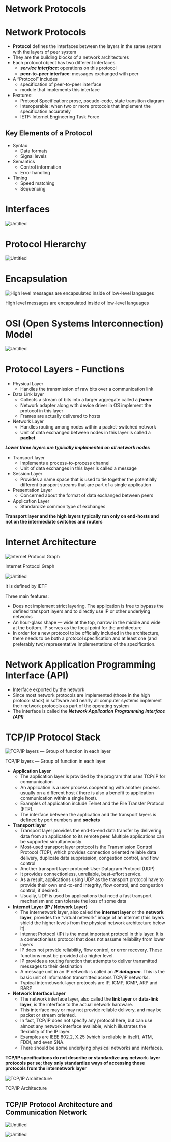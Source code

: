 # Network Protocols

# Network Protocols

- ******************Protocol******************  defines the interfaces between the layers in the same system with the layers of peer system
- They are the building blocks of a network architectures
- Each protocol object has two different interfaces
    - ***************************************service interface***************************************: operations on this protocol
    - ************peer-to-peer interface************: messages exchanged with peer
- A “Protocol” includes
    - specification of peer-to-peer interface
    - module that implements this interface
- Features:
    - Protocol Specification: prose, pseudo-code, state transition diagram
    - Interoperable: when two or more protocols that implement the specification accurately
    - IETF: Internet Engineering Task Force
    

## Key Elements of a Protocol

- Syntax
    - Data formats
    - Signal levels
- Semantics
    - Control information
    - Error handling
- Timing
    - Speed matching
    - Sequencing

# Interfaces

![Untitled](Network%20Protocols/Untitled.png)

# Protocol Hierarchy

![Untitled](Network%20Protocols/Untitled%201.png)

# Encapsulation

![High level messages are encapsulated inside of low-level languages](Network%20Protocols/Untitled%202.png)

High level messages are encapsulated inside of low-level languages

# OSI (Open Systems Interconnection) Model

![Untitled](Network%20Protocols/Untitled%203.png)

# Protocol Layers - Functions

- Physical Layer
    - Handles the transmission of raw bits over a communication link
- Data Link layer
    - Collects a stream of bits into a larger aggregate called a *******frame*******
    - Network adapter along with device driver in OS implement the protocol in this layer
    - Frames are actually delivered to hosts
- Network Layer
    - Handles routing among nodes within a packet-switched network
    - Unit of data exchanged between nodes in this layer is called a ********packet********

***************************************************************************************************************Lower three layers are typically implemented on all network nodes***************************************************************************************************************

- Transport layer
    - Implements a process-to-process channel
    - Unit of data exchanges in this layer is called a message
- Session Layer
    - Provides a name space that is used to tie together the potentially different transport streams that are part of a single application
- Presentation Layer
    - Concerned about the format of data exchanged between peers
- Application Layer
    - Standardize common type of exchanges

************************************************************************************************Transport layer and the high layers typically run only on end-hosts and not on the intermediate switches and routers************************************************************************************************

# Internet Architecture

![Internet Protocol Graph](Network%20Protocols/Untitled%204.png)

Internet Protocol Graph

![Untitled](Network%20Protocols/Untitled%205.png)

It is defined by IETF

Three main features:

- Does not implement strict layering. The application is free to bypass the defined transport layers and to directly use IP or other underlying networks
- An hour-glass shape — wide at the top, narrow in the middle and wide at the bottom. IP serves as the focal point for the architecture
- In order for a new protocol to be officially included in the architecture, there needs to be both a protocol specification and at least one (and preferably two) representative implementations of the specification.

# Network Application Programming Interface (API)

- Interface exported by the network
- Since most network protocols are implemented (those in the high protocol stack) in software and nearly all computer systems implement their network protocols as part of the operating system
- The interface is called the *******************Network Application Programming Interface (API)*******************

# TCP/IP Protocol Stack

![TCP/IP layers — Group of function in each layer](Network%20Protocols/Untitled%206.png)

TCP/IP layers — Group of function in each layer

- ********Application Layer********
    - The application layer is provided by the program that uses TCP/IP for communication
    - An application is a user process cooperating with another process usually on a different host ( there is also a benefit to application communication within a single host).
    - Examples of application include Telnet and the File Transfer Protocol (FTP).
    - The interface between the application and the transport layers is defined by port numbers and **************sockets**************
- ******************************Transport layer******************************
    - Transport layer provides the end-to-end data transfer by delivering data from an application to its remote peer. Multiple applications can be supported simultaneously
    - Most-used transport layer protocol is the Transmission Control Protocol (TCP), which provides connection oriented reliable data delivery, duplicate data suppression, congestion control, and flow control
    - Another transport layer protocol: User Datagram Protocol (UDP)
    - It provides connectionless, unreliable, best-effort service.
    - As a  result, applications using UDP as the transport protocol have to provide their own end-to-end integrity, flow control, and congestion control, if desired.
    - Usually, UDP is used by applications that need a fast transport mechanism and can tolerate the loss of some data
- **********************************Internet Layer (IP / Network Layer)**********************************
    - The internetwork layer, also called the **************internet layer************** or the **********************network layer**********************, provides the “virtual network” image of an internet (this layers shield the higher levels from the physical network architecture below it).
    - Internet Protocol (IP) is the most important protocol in this layer. It is a connectionless protocol that does not assume reliability from lower layers
    - IP does not provide reliability, flow control, or error recovery. These functions must be provided at a higher level.
    - IP provides a routing function that attempts to deliver transmitted messages to their destination
    - A message unit in an IP network is called an ***********IP datagram***********. This is the basic unit of information transmitted across TCP/IP networks.
    - Typical internetwork-layer protocols are IP, ICMP, IGMP, ARP and RARP
- ****************************Network Interface Layer****************************
    - The network interface layer, also called the **********link layer********** or ****************data-link layer****************, is the interface to the actual network hardware.
    - This interface may or may not provide reliable delivery, and may be packet or stream oriented.
    - In fact, TCP/IP does not specify any protocol here, but can use almost any network interface available, which illustrates the flexibility of the IP layer.
    - Examples are IEEE 802.2, X.25 (which is reliable in itself), ATM, FDDI, and even SNA.
    - There should be some underlying physical networks and interfaces.

************************TCP/IP specifications do not describe or standardize any network-layer protocols per se; they only standardize ways of accessing those protocols from the internetwork layer************************

![TCP/IP Architecture](Network%20Protocols/Untitled%207.png)

TCP/IP Architecture

## TCP/IP Protocol Architecture and Communication Network

![Untitled](Network%20Protocols/Untitled%208.png)

![Untitled](Network%20Protocols/Untitled%209.png)